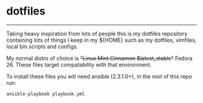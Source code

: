 # dotfiles

---

Taking heavy inspiration from lots of people this is my dotfiles repository containing lots of things I keep in my ${HOME} such as my dotfiles, vimfiles, local bin scripts and configs.

My normal distro of choice is ~~"Linux Mint Cinnamon $latest_stable"~~ Fedora 26.
These files target compatability with that environment.

To install these files you will need ansible (2.3.1.0+), in the root of this repo run:

```shell
ansible-playbook playbook.yml
```
